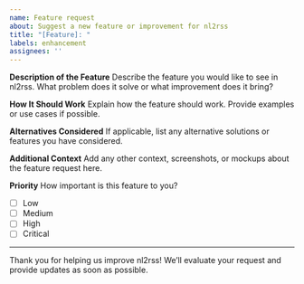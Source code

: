 ```yaml
---
name: Feature request
about: Suggest a new feature or improvement for nl2rss
title: "[Feature]: "
labels: enhancement
assignees: ''
---
```


**Description of the Feature**
Describe the feature you would like to see in nl2rss. What problem does it solve or what improvement does it bring?

**How It Should Work**
Explain how the feature should work. Provide examples or use cases if possible.

**Alternatives Considered**
If applicable, list any alternative solutions or features you have considered.

**Additional Context**
Add any other context, screenshots, or mockups about the feature request here.

**Priority**
How important is this feature to you?
- [ ] Low
- [ ] Medium
- [ ] High
- [ ] Critical

---

Thank you for helping us improve nl2rss! We’ll evaluate your request and provide updates as soon as possible.
